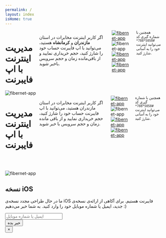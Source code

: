 ```yaml
---
permalink: /
layout: index
isHome: true
---
```

<div class="row main-content">
    <div class="show-for-medium">
        <div class="medium-6 medium-offset-1 columns">
            <h1 class="lead-title">مدیریت اینترنت با اپ فایبرنت</h1>
            <p class="lead">اگر کاربر اینترنت مخابرات در استان <strong>مازندران</strong> و <strong>کرمانشاه</strong> هستید، می‌توانید با اپ فایبرنت حساب خود را شارژ کنید، حجم خریداری نمایید و از باقی‌مانده زمان و حجم سرویس باخبر شوید.</p>
            <div class="row">
                <div class="small-12 medium-12 large-8 columns">
                    <div class="row small-up-2 medium-up-2 large-up-2">
                        <div class="column column-block">
                            <a href="#"><img src="{{ "/assets/img/google-play.png" | prepend: site.baseurl }}" alt="fibernet-app" /></a>
                        </div>
                        <div class="column column-block">
                            <a data-open="reminder" ><img src="{{ "/assets/img/app-store.png" | prepend: site.baseurl }}" alt="fibernet-app" /></a>
                        </div>
                        <div class="column column-block">
                            <a href="#"><img src="{{ "/assets/img/direct-link.png" | prepend: site.baseurl }}" alt="fibernet-app" /></a>
                        </div>
                        <div class="column column-block">
                            <a href="#"><img src="{{ "/assets/img/bazaar.png" | prepend: site.baseurl }}" alt="fibernet-app" /></a>
                        </div>
                    </div>
                </div>
            </div>
            <small>همچنین با شماره گیری کد <code>#5050*788*</code> می‌توانید اینترنت خود را به آسانی شارژ کنید.</small>
        </div>
        <div class="medium-3 medium-offset-1 end columns text-center">
            <img src="{{ "/assets/img/demo.png" | prepend: site.baseurl }}" alt="fibernet-app" />
        </div>
    </div>
    <div class="show-for-small-only">
        <div class="small-10 small-offset-1 columns text-center">
            <h1 class="lead-title">مدیریت اینترنت با اپ فایبرنت</h1>
            <p class="lead">اگر کاربر اینترنت مخابرات در استان مازندران هستید، می‌توانید با اپ فایبرنت حساب خود را شارژ کنید، حجم خریداری نمایید و از باقی مانده زمان و حجم سرویس با خبر شوید.</p>
            <div class="row">
                <div class="small-12 medium-8 columns">
                    <div class="row small-up-2">
                        <div class="column column-block">
                            <a href="#"><img src="{{ "/assets/img/google-play.png" | prepend: site.baseurl }}" alt="fibernet-app" /></a>
                        </div>
                        <div class="column column-block">
                            <a data-open="reminder" ><img src="{{ "/assets/img/app-store.png" | prepend: site.baseurl }}" alt="fibernet-app" /></a>
                        </div>
                        <div class="column column-block">
                            <a href="#"><img src="{{ "/assets/img/direct-link.png" | prepend: site.baseurl }}" alt="fibernet-app" /></a>
                        </div>
                        <div class="column column-block">
                            <a href="#"><img src="{{ "/assets/img/bazaar.png" | prepend: site.baseurl }}" alt="fibernet-app" /></a>
                        </div>
                    </div>
                </div>
            </div>
            <small>همچنین با شماره گیری کد <code>#5050*788*</code> می‌توانید اینترنت خود را به آسانی شارژ کنید.</small>
        </div>
        <div class="small-10 small-offset-1 end columns text-center">
            <img src="{{ "/assets/img/demo.png" | prepend: site.baseurl }}" alt="fibernet-app" style="margin-top: 3rem" />
        </div>
    </div>
</div>

<div class="reveal" id="reminder" data-animation-in="fade-in" data-animation-out="fade-out" data-reveal>
    <h2>نسخه iOS</h2>
    <p>ما در حال طراحی مجدد نسخه‌ی iOS فایبرنت هستیم. برای آکاهی از ارائه‌ی نسخه‌ی جدید، ایمیل یا شماره موبایل خود را وارد کنید. به شما خبر می‌دهیم :)</p>
        <div class="row">
            <div class="small-12 columns">
                <label>
                    <input type="text" id="ios-contact" name="contact" placeholder="ایمیل یا شماره موبایل">
                </label>
            </div>
            <div class="small-12 columns text-center">
                <button id="ios-btn" class="success button" >خبر بده</button>
                <p id="ios-loading" style="display: none;">لطفاً شکیبا باشید...</p>
                <p id="ios-done" style="display: none;">دریافت شد. منتظر خبر ما باشید.</p>
            </div>
        </div>
    <button class="close-button" data-close aria-label="Close modal" type="button">
    <span aria-hidden="true">&times;</span>
    </button>
</div>